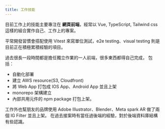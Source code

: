 ```yaml
---
title: 工作技能
---
```


目前工作上的技能主要專注在 **網頁前端**，經常以 Vue, TypeScript, Tailwind css 這樣的組合實作自己、工作上的專案。

平常開發習慣會搭配使用 Vitest 來寫單位測試，e2e testing、visual testing 則是目前正在積極累積經驗的項目。

過去很長一段時間都是擔任獨立作業的一人前端，很多東西都得自己完成，
包括：

- 自動化部署
- 建立 AWS resource(S3, Cloudfront)
- 將 Web App 打包成 IOS App、Android App 並且上架
- monorepo 架構建立
- 內部共用元件的 npm package 打包上架。

工作外也幫朋友的品牌使用 Adobe Illustrator、Blender、Meta spark AR 做了兩個 IG Filter 並且上架。
在過去接案時有當任過後端的經驗，對於後端資料庫結構有些認識。
